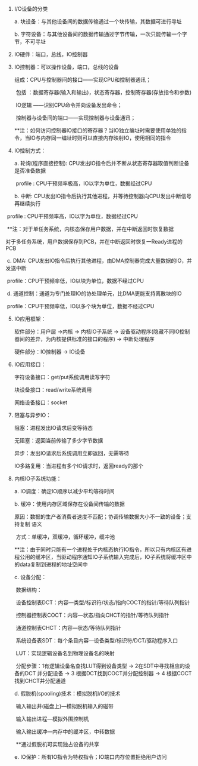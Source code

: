 1. I/O设备的分类

   a. 块设备：与其他设备间的数据传输通过一个块传输，其数据可进行寻址

   b. 字符设备：与其他设备间的数据传输通过字节传输，一次只能传输一个字节，不可寻址

2. IO硬件：端口，总线，IO控制器

3. IO控制器：可以操作设备，端口，总线的设备

   组成：CPU与控制器间的接口——实现CPU和控制器通讯；

   ​		包括 ：数据寄存器(输入和输出)，状态寄存器，控制寄存器(存放指令和参数)

   ​	    IO逻辑 ——识别CPU命令并向设备发出命令；

   ​	    控制器与设备间的端口——实现控制器与设备通讯；

   **注：如何访问控制器IO接口的寄存器？当IO独立编址时需要使用单独的指令，当IO与内存同一编址时则可以直接内存映射IO，使用相同的指令

4. IO控制方式：

   a. 轮询(程序直接控制): CPU发出IO指令后并不断从状态寄存器取值判断设备是否准备数据

   ​	profile : CPU干预频率极高，IO以字为单位，数据经过CPU

   b. 中断: CPU发出IO指令后执行其他进程，并等待控制器向CPU发出中断信号再继续执行

​		profile : CPU干预频率高，IO以字为单位，数据经过CPU

​	**注：对于单任务系统，内核态保存用户数据，并在中断返回时恢复数据

​		    对于多任务系统，用户数据保存到PCB，并在中断返回时恢复一Ready进程的PCB

​	c. DMA: CPU发出IO指令后执行其他进程，由DMA控制器完成大量数据的IO，并发送中断

​		profile：CPU干预频率低，IO以块为单位，数据不经过CPU

​	d. 通道控制：通道为专门处理IO的协处理单元，比DMA更能支持离散块的IO

​		profile：CPU干预频率低，IO以多个块为单位，数据不经过CPU

5. IO应用框架：

   软件部分：用户层 ->内核 -> 内核IO子系统 -> 设备驱动程序(隐藏不同IO控制器间的差异，为内核提供标准的接口的程序) -> 中断处理程序

   硬件部分：IO控制器 -> IO设备

6. IO应用接口：

   字符设备接口：get/put系统调用读写字符

   块设备接口：read/write系统调用

   网络设备接口：socket

7. 阻塞与异步IO：

   阻塞：进程发出IO请求后变等待态

   无阻塞：返回当前传输了多少字节数据

   异步：发出IO请求后系统调用立即返回，无需等待

   IO多路复用：当进程有多个IO请求时，返回ready的那个

8. 内核IO子系统功能：

   a. IO调度：确定IO顺序以减少平均等待时间

   b. 缓冲：使用内存区域保存在设备间传输的数据

   ​	原因：数据的生产者消费者速度不匹配；协调传输数据大小不一致的设备；支持复制			语义

   ​	方式：单缓冲，双缓冲，循环缓冲，缓冲池

   ​	**注：由于同时只能有一个进程处于内核态执行IO指令，所以只有内核区有进程公用的缓冲区，当驱动程序通知IO子系统输入完成后，IO子系统将缓冲区中的data复制到进程的地址空间中

   c. 设备分配：

   ​	数据结构：

   ​		设备控制表DCT：内容—类型/标识符/状态/指向COCT的指针/等待队列指针

   ​		控制器控制表COCT：内容—状态/指向CHCT的指针/等待队列指针

   ​		通道控制表CHCT：内容—状态/等待队列指针

   ​		系统设备表SDT：每个条目内容—设备类型/标识符/DCT/驱动程序入口

   ​		LUT：实现逻辑设备名到物理设备名的映射

   ​	分配步骤：1有逻辑设备名查找LUT得到设备类型 -> 2在SDT中寻找相应的设备的DCT				并分配设备 -> 3 根据DCT找到COCT并分配控制器 -> 4 根据COCT找到CHCT并分配通道

   d. 假脱机(spooling)技术：模拟脱机I/O的技术

   ​	输入输出井(磁盘上)—模拟脱机输入的磁带

   ​	输入输出进程—模拟外围控制机

   ​	输入输出缓冲—内存中的缓冲区，中转数据

   ​	**通过假脱机可实现独占设备的共享

   e. IO保护：所有IO指令为特权指令；IO端口内存位置拒绝用户访问
   
   ​	



